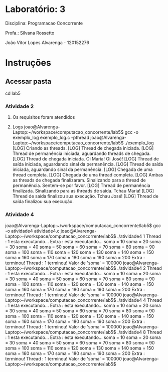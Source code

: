 # Laboratório: 3
Disciplina: Programacao Concorrente 

Profa.: Silvana Rossetto 

João Vitor Lopes Alvarenga - 120152276


# Instruções

## Acessar pasta
cd lab5

### Atividade 2
1. Os requisitos foram atendidos

2. Logs
joao@Alvarenga-Laptop:~/workspace/computacao_concorrente/lab5$ gcc -o exemplo_log exemplo_log.c -pthread
joao@Alvarenga-Laptop:~/workspace/computacao_concorrente/lab5$ ./exemplo_log
[LOG] Criando as threads.
[LOG] Thread de chegada iniciada.
[LOG] Thread de permanência iniciada, aguardando threads de chegada.
[LOG] Thread de chegada iniciada.
Oi Maria!
Oi José!
[LOG] Thread de saída iniciada, aguardando sinal da permanência.
[LOG] Thread de saída iniciada, aguardando sinal da permanência.
[LOG] Chegada de uma thread completa.
[LOG] Chegada de uma thread completa.
[LOG] Ambas as threads de chegada finalizaram. Sinalizando para a thread de permanência.
Sentem-se por favor.
[LOG] Thread de permanência finalizada. Sinalizando para as threads de saída.
Tchau Maria!
[LOG] Thread de saída finalizou sua execução.
Tchau José!
[LOG] Thread de saída finalizou sua execução.

### Atividade 4

joao@Alvarenga-Laptop:~/workspace/computacao_concorrente/lab5$ gcc -o atividade4 atividade4.c
joao@Alvarenga-Laptop:~/workspace/computacao_concorrente/lab5$ ./atividade4 1
Thread : 1 esta executando...
Extra : esta executando...
soma = 10 
soma = 20 
soma = 30 
soma = 40 
soma = 50 
soma = 60 
soma = 70 
soma = 80 
soma = 90 
soma = 100 
soma = 110 
soma = 120 
soma = 130 
soma = 140 
soma = 150 
soma = 160 
soma = 170 
soma = 180 
soma = 190 
soma = 200 
Extra : terminou!
Thread : 1 terminou!
Valor de 'soma' = 100000
joao@Alvarenga-Laptop:~/workspace/computacao_concorrente/lab5$ ./atividade4 2
Thread : 1 esta executando...
Extra : esta executando...
soma = 10 
soma = 20 
soma = 30 
soma = 40 
soma = 50 
soma = 60 
soma = 70 
soma = 80 
soma = 90 
soma = 100 
soma = 110 
soma = 120 
soma = 130 
soma = 140 
soma = 150 
soma = 160 
soma = 170 
soma = 180 
soma = 190 
soma = 200 
Extra : terminou!
Thread : 1 terminou!
Valor de 'soma' = 100000
joao@Alvarenga-Laptop:~/workspace/computacao_concorrente/lab5$ ./atividade4 4
Thread : 1 esta executando...
Extra : esta executando...
soma = 10 
soma = 20 
soma = 30 
soma = 40 
soma = 50 
soma = 60 
soma = 70 
soma = 80 
soma = 90 
soma = 100 
soma = 110 
soma = 120 
soma = 130 
soma = 140 
soma = 150 
soma = 160 
soma = 170 
soma = 180 
soma = 190 
soma = 200 
Extra : terminou!
Thread : 1 terminou!
Valor de 'soma' = 100000
joao@Alvarenga-Laptop:~/workspace/computacao_concorrente/lab5$ ./atividade4 8
Thread : 1 esta executando...
Extra : esta executando...
soma = 10 
soma = 20 
soma = 30 
soma = 40 
soma = 50 
soma = 60 
soma = 70 
soma = 80 
soma = 90 
soma = 100 
soma = 110 
soma = 120 
soma = 130 
soma = 140 
soma = 150 
soma = 160 
soma = 170 
soma = 180 
soma = 190 
soma = 200 
Extra : terminou!
Thread : 1 terminou!
Valor de 'soma' = 100000
joao@Alvarenga-Laptop:~/workspace/computacao_concorrente/lab5$ 